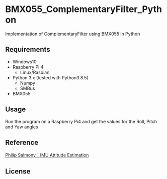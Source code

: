 # BMX055_ComplementaryFilter_Python
Implementation of ComplementaryFilter using BMX055 in Python

## Requirements
- Windows10
- Raspberry Pi 4
	- Linux/Rasbian
- Python 3.x (tested with Python3.8.5) 
	- Numpy
	- SMBus
- BMX055

## Usage
Run the program on a Raspberry Pi4 and get the values for the Roll, Pitch and Yaw angles

## Reference
[Philip Salmony：IMU Attitude Estimation](http://philsal.co.uk/projects/imu-attitude-estimation)

## License
